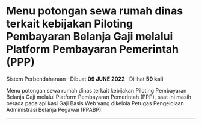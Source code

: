 Menu potongan sewa rumah dinas terkait kebijakan Piloting Pembayaran Belanja Gaji melalui Platform Pembayaran Pemerintah (PPP)
==============================================================================================================================

Sistem Perbendaharaan · Dibuat **09 JUNE 2022** · Dilihat **59 kali** ·

Menu potongan sewa rumah dinas terkait kebijakan Piloting Pembayaran Belanja Gaji melalui Platform Pembayaran Pemerintah (PPP), saat ini masih berada pada aplikasi Gaji Basis Web yang dikelola Petugas Pengelolaan Administrasi Belanja Pegawai (PPABP).  

  
  
  

* * *